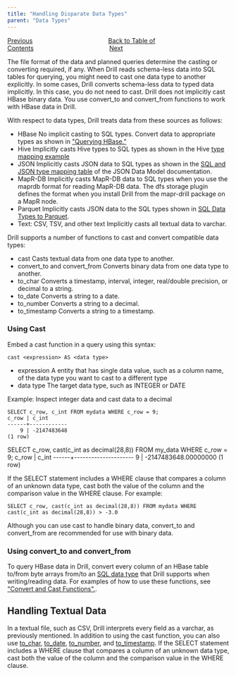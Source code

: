 ```yaml
---
title: "Handling Disparate Data Types"
parent: "Data Types"
---
```

[Previous](/docs/supported-date-time-data-type-formats)<code>&nbsp;&nbsp;&nbsp;&nbsp;&nbsp;&nbsp;&nbsp;&nbsp;&nbsp;&nbsp;&nbsp;&nbsp;&nbsp;&nbsp;&nbsp;&nbsp;&nbsp;&nbsp;&nbsp;&nbsp;&nbsp;&nbsp;&nbsp;&nbsp;</code>[Back to Table of Contents](/docs)<code>&nbsp;&nbsp;&nbsp;&nbsp;&nbsp;&nbsp;&nbsp;&nbsp;&nbsp;&nbsp;&nbsp;&nbsp;&nbsp;&nbsp;&nbsp;&nbsp;&nbsp;&nbsp;&nbsp;&nbsp;&nbsp;&nbsp;&nbsp;&nbsp;</code>[Next](/docs/lexical-structure)

The file format of the data and planned queries determine the casting or converting required, if any. When Drill reads schema-less data into SQL tables for querying, you might need to cast one data type to another explicitly. In some cases, Drill converts schema-less data to typed data implicitly. In this case, you do not need to cast. Drill does not implicitly cast HBase binary data. You use convert_to and convert_from functions to work with HBase data in Drill.

With respect to data types, Drill treats data from these sources as follows:

* HBase
  No implicit casting to SQL types. Convert data to appropriate types as shown in ["Querying HBase."](/docs/querying-hbase/)
* Hive
  Implicitly casts Hive types to SQL types as shown in the Hive [type mapping example](/docs/hive-to-drill-data-type-mapping#type-mapping-example)
* JSON
  Implicitly casts JSON data to SQL types as shown in the [SQL and JSON type mapping table](/docs/json-data-model#data-type-mapping) of the JSON Data Model documentation.
* MapR-DB
  Implicitly casts MapR-DB data to SQL types when you use the maprdb format for reading MapR-DB data. The dfs storage plugin defines the format when you install Drill from the mapr-drill package on a MapR node.
* Parquet
  Implicitly casts JSON data to the SQL types shown in [SQL Data Types to Parquet](/docs/parquet-format/sql-data-types-to-parquet). 
* Text: CSV, TSV, and other text
  Implicitly casts all textual data to varchar. 

Drill supports a number of functions to cast and convert compatible data types:

* cast
  Casts textual data from one data type to another.
* convert_to and convert_from
  Converts binary data from one data type to another.
* to_char
  Converts a timestamp, interval, integer, real/double precision, or decimal to a string.
* to_date
  Converts a string to a date.
* to_number
  Converts a string to a decimal.
* to_timestamp
  Converts a string to a timestamp.

### Using Cast

Embed a cast function in a query using this syntax:

    cast <expression> AS <data type> 

* expression
  A entity that has single data value, such as a column name, of the data type you want to cast to a different type
* data type
  The target data type, such as INTEGER or DATE

Example: Inspect integer data and cast data to a decimal

    SELECT c_row, c_int FROM mydata WHERE c_row = 9;
    c_row | c_int
    ------+------------
        9 | -2147483648
    (1 row)

   SELECT c_row, cast(c_int as decimal(28,8)) FROM my_data WHERE c_row = 9;
    c_row | c_int
    ------+---------------------
    9     | -2147483648.00000000
    (1 row)

If the SELECT statement includes a WHERE clause that compares a column of an unknown data type, cast both the value of the column and the comparison value in the WHERE clause. For example:

    SELECT c_row, cast(c_int as decimal(28,8)) FROM mydata WHERE cast(c_int as decimal(28,8)) > -3.0

Although you can use cast to handle binary data, convert_to and convert_from are recommended for use with binary data.

### Using convert_to and convert_from

To query HBase data in Drill, convert every column of an HBase table to/from byte arrays from/to an [SQL data type](/docs/data-types/) that Drill supports when writing/reading data. For examples of how to use these functions, see ["Convert and Cast Functions".](/docs/sql-functions#convert-and-cast-functions).

## Handling Textual Data
In a textual file, such as CSV, Drill interprets every field as a varchar, as previously mentioned. In addition to using the cast function, you can also use [to_char](link), [to_date](line), [to_number](link), and [to_timestamp](link). If the SELECT statement includes a WHERE clause that compares a column of an unknown data type, cast both the value of the column and the comparison value in the WHERE clause.


